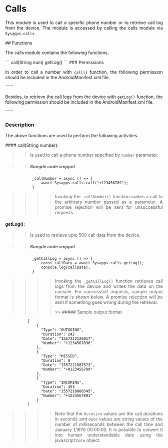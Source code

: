 # Calls
<p style = "text-align: justify">This module is used to call a specific phone number or to retrieve call log from the device. The module is accessed by calling the calls module via <code>Sysapps.calls</code>.</p> 
## Functions
<p style = "text-align: justify">The calls module contains the following functions.</p>
``` 
    call(String num)
    getLog()
```
### Permissions
<p style = "text-align: justify">In order to call a number with <code>call()</code>  function, the following permission should be included in the AndroidManifest.xml file.</p>
 			```<uses-permission android:name="android.permission.CALL_PHONE" />```
<p style = "text-align: justify">Besides, to retrieve the call logs from the device with <code>getLog()</code>  function, the following permission should be included in the AndroidManifest.xml file.</p>
 			```<uses-permission android:name="android.permission.READ_CALL_LOG"/>```

### Description
<p style = "text-align: justify">The above functions are used to perform the following activities.</p>
#### call(String number): 

> ><p style = "text-align: justify">is used to call a phone number specified by <code>number</code> parameter.</p>

>> ##### Sample code snippet
``` 
            _callNumber = async () => {
                await Sysapps.calls.call("+123456789");
            } 
```
>>>><p style = "text-align: justify">Invoking the <code>_callNumber()</code> function makes a call to the arbitrary number passed as a parameter. A promise rejection will be sent for unsuccessful requests.</p>

#### getLog(): 

> ><p style = "text-align: justify">is used to retrieve upto 500 call data from the device.</p>

>> ##### Sample code snippet
``` 
            _getCallLog = async () => {
                const callData = await Sysapps.calls.getLog();
                console.log(callData);
            } 
```
>>>><p style = "text-align: justify">Invoking the <code>_getCallLog()</code> function retrieves call logs from the device and writes the data on the console. For successfult requests, sample output format is shown below. A promise rejection will be sent if something goes wrong during the retrieval.</p>
>>>>>> ##### Sample output format
``` 
          [
              {
				"Type": "OUTGOING",
				"Duration": 242
				"Date": "1557222126017",
				"Number": "+1234567890"
              },
              {
				"Type": "MISSED",
				"Duration": 0
				"Date": "1557221887573",
				"Number": "+0123456789"
              },
              {
				"Type": "INCOMING",
				"Duration": 453
				"Date": "1557210000345",
				"Number": "+1234567891"
              }
          ] 
```
>>>><p style = "text-align: justify">Note that the <code>Duration</code> values are the call durations in seconds and <code>Date</code> values are string values of the number of milliseconds between the call time and January 1,1970 00:00:00. It is possible to convert it into human understandable date using the javascript <code>Date</code> object.</p>
